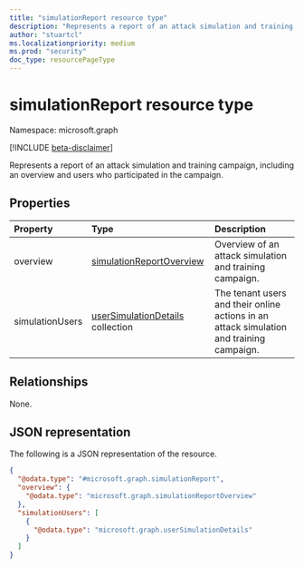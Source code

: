 ```yaml
---
title: "simulationReport resource type"
description: "Represents a report of an attack simulation and training campaign, including an overview and users who participated in the campaign."
author: "stuartcl"
ms.localizationpriority: medium
ms.prod: "security"
doc_type: resourcePageType
---
```


# simulationReport resource type

Namespace: microsoft.graph

[!INCLUDE [beta-disclaimer](../../includes/beta-disclaimer.md)]

Represents a report of an attack simulation and training campaign, including an overview and users who participated in the campaign.

## Properties
|Property|Type|Description|
|:---|:---|:---|
|overview|[simulationReportOverview](../resources/simulationreportoverview.md)|Overview of an attack simulation and training campaign.|
|simulationUsers|[userSimulationDetails](../resources/usersimulationdetails.md) collection|The tenant users and their online actions in an attack simulation and training campaign.|

## Relationships
None.

## JSON representation
The following is a JSON representation of the resource.
<!-- {
  "blockType": "resource",
  "@odata.type": "microsoft.graph.simulationReport"
}
-->
``` json
{
  "@odata.type": "#microsoft.graph.simulationReport",
  "overview": {
    "@odata.type": "microsoft.graph.simulationReportOverview"
  },
  "simulationUsers": [
    {
      "@odata.type": "microsoft.graph.userSimulationDetails"
    }
  ]
}
```

